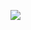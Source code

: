 

![](https://github-readme-stats.vercel.app/api/top-langs/?username=BlueMoon522&theme=dark&hide_border=false&include_all_commits=false&count_private=false&layout=compact)

